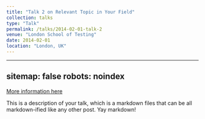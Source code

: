 ```yaml
---
title: "Talk 2 on Relevant Topic in Your Field"
collection: talks
type: "Talk"
permalink: /talks/2014-02-01-talk-2
venue: "London School of Testing"
date: 2014-02-01
location: "London, UK"
---
```

---
sitemap: false
robots: noindex
---
[More information here](http://example2.com)

This is a description of your talk, which is a markdown files that can be all markdown-ified like any other post. Yay markdown!

